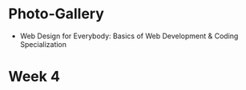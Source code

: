 # Photo-Gallery

* Web Design for Everybody: Basics of Web Development & Coding Specialization
# Week 4
